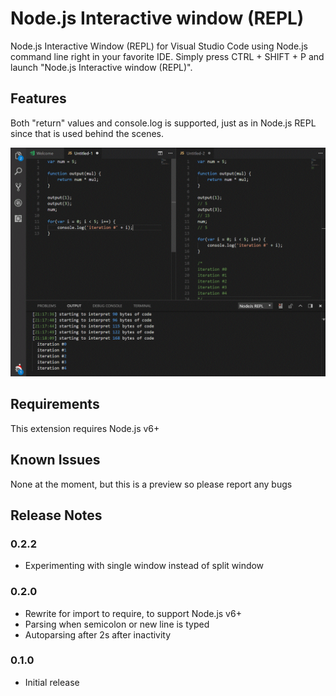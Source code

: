 # Node.js Interactive window (REPL)

Node.js Interactive Window (REPL) for Visual Studio Code using Node.js command line right in your favorite IDE. Simply press CTRL + SHIFT + P and launch "Node.js Interactive window (REPL)". 

## Features

Both "return" values and console.log is supported, just as in Node.js REPL since that is used behind the scenes.

![Screenshot of Node.js Interactive window (REPL)](./preview.gif)

## Requirements

This extension requires Node.js v6+

## Known Issues

None at the moment, but this is a preview so please report any bugs 

## Release Notes

### 0.2.2

- Experimenting with single window instead of split window

### 0.2.0

- Rewrite for import to require, to support Node.js v6+
- Parsing when semicolon or new line is typed
- Autoparsing after 2s after inactivity

### 0.1.0

- Initial release